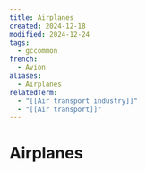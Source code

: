 ```yaml
---
title: Airplanes
created: 2024-12-18
modified: 2024-12-24
tags:
  - gccommon
french:
  - Avion
aliases:
  - Airplanes
relatedTerm:
  - "[[Air transport industry]]"
  - "[[Air transport]]"
---
```

# Airplanes
